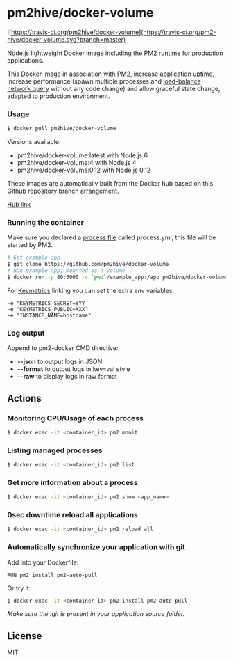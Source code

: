 # pm2hive/docker-volume

![https://travis-ci.org/pm2hive/docker-volume](https://travis-ci.org/pm2-hive/docker-volume.svg?branch=master)

Node.js lightweight Docker image including the [PM2 runtime](http://pm2.keymetrics.io/) for production applications.

This Docker image in association with PM2, increase application uptime, increase performance (spawn multiple processes and [load-balance network query](http://pm2.keymetrics.io/docs/usage/cluster-mode/) without any code change) and allow graceful state change, adapted to production environment.

### Usage

```bash
$ docker pull pm2hive/docker-volume
```

Versions available:

- pm2hive/docker-volume:latest with Node.js 6
- pm2hive/docker-volume:4 with Node.js 4
- pm2hive/docker-volume:0.12 with Node.js 0.12

These images are automatically built from the Docker hub based on this Github repository branch arrangement.

[Hub link](https://hub.docker.com/r/pm2hive/docker-volume/)

### Running the container

Make sure you declared a [process file](http://pm2.keymetrics.io/docs/usage/application-declaration/) called process.yml, this file will be started by PM2.

```bash
# Get example app
$ git clone https://github.com/pm2hive/docker-volume
# Run example app, mounted as a volume
$ docker run -p 80:3000 -v `pwd`/example_app:/app pm2hive/docker-volume
```

For [Keymetrics](https://keymetrics.io/) linking you can set the extra env variables:

```
-e "KEYMETRICS_SECRET=YYY
-e "KEYMETRICS_PUBLIC=XXX"
-e "INSTANCE_NAME=hostname"
```

### Log output

Append to pm2-docker CMD directive:

- **--json** to output logs in JSON
- **--format** to output logs in key=val style
- **--raw** to display logs in raw format

## Actions

### Monitoring CPU/Usage of each process

```bash
$ docker exec -it <container_id> pm2 monit
```

### Listing managed processes

```bash
$ docker exec -it <container_id> pm2 list
```

### Get more information about a process

```bash
$ docker exec -it <container_id> pm2 show <app_name>
```

### 0sec downtime reload all applications

```bash
$ docker exec -it <container_id> pm2 reload all
```

### Automatically synchronize your application with git

Add into your Dockerfile:

```
RUN pm2 install pm2-auto-pull
```

Or try it:

```bash
$ docker exec -it <container_id> pm2 install pm2-auto-pull
```

*Make sure the .git is present in your application source folder.*

## License

MIT
